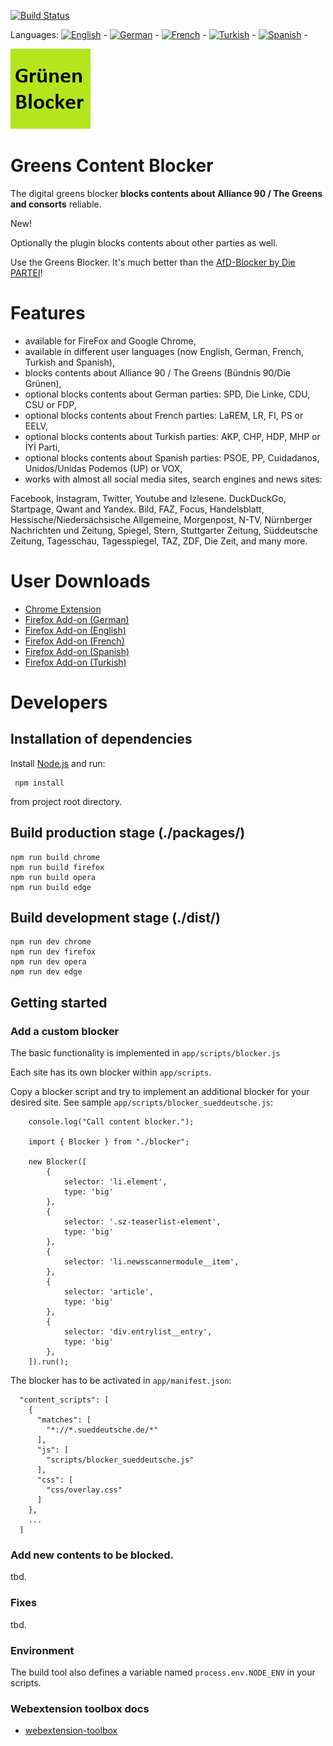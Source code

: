 [![Build Status](https://travis-ci.com/keinepartei/gruenen-blocker-plugin.svg?branch=master)](https://travis-ci.com/keinepartei/gruenen-blocker-plugin)

Languages:
[![English](https://github.com/madebybowtie/FlagKit/blob/master/Assets/SVG/GB.svg)](README.md) -
[![German](https://github.com/madebybowtie/FlagKit/blob/master/Assets/SVG/DE.svg)](README.de.md) -
[![French](https://github.com/madebybowtie/FlagKit/blob/master/Assets/SVG/FR.svg)](README.fr.md) -
[![Turkish](https://github.com/madebybowtie/FlagKit/blob/master/Assets/SVG/TR.svg)](README.tr.md) -
[![Spanish](https://github.com/madebybowtie/FlagKit/blob/master/Assets/SVG/ES.svg)](README.es.md) -

![Bündnis 90/Die Grünen Content Blocker](app/images/icon-128.png)

# Greens Content Blocker

The digital greens blocker **blocks contents about Alliance 90 / The Greens and consorts** reliable.

New!

Optionally the plugin blocks contents about other parties as well.

Use the Greens Blocker. It's much better than the [AfD-Blocker by Die PARTEI](https://github.com/dieparteidiepartei/afd-blocker-plugin)!

# Features

- available for FireFox and Google Chrome,
- available in different user languages (now English, German, French, Turkish and Spanish),
- blocks contents about Alliance 90 / The Greens (Bündnis 90/Die Grünen),
- optional blocks contents about German parties: SPD, Die Linke, CDU, CSU or FDP,
- optional blocks contents about French parties: LaREM, LR, FI, PS or EELV,
- optional blocks contents about Turkish parties: AKP, CHP, HDP, MHP or İYİ Parti,
- optional blocks contents about Spanish parties: PSOE, PP, Cuidadanos, Unidos/Unidas Podemos (UP) or VOX,
- works with almost all social media sites, search engines and news sites:

Facebook, Instagram, Twitter, Youtube and Izlesene. DuckDuckGo, Startpage, Qwant and Yandex. Bild, FAZ, Focus, Handelsblatt, Hessische/Niedersächsische Allgemeine, Morgenpost, N-TV, Nürnberger Nachrichten und Zeitung, Spiegel, Stern, Stuttgarter Zeitung, Süddeutsche Zeitung, Tagesschau, Tagesspiegel, TAZ, ZDF, Die Zeit, and many more.

# User Downloads

- [Chrome Extension](https://chrome.google.com/webstore/detail/gr%C3%BCnen-blocker/hhpcjimcpbbihmamgphcafoeohhblmpo)
- [Firefox Add-on (German)](https://addons.mozilla.org/de/firefox/addon/gr%C3%BCnen-content-blocker/)
- [Firefox Add-on (English)](https://addons.mozilla.org/en-US/firefox/addon/gr%C3%BCnen-content-blocker/)
- [Firefox Add-on (French)](https://addons.mozilla.org/fr/firefox/addon/gr%C3%BCnen-content-blocker/)
- [Firefox Add-on (Spanish)](https://addons.mozilla.org/es/firefox/addon/gr%C3%BCnen-content-blocker/)
- [Firefox Add-on (Turkish)](https://addons.mozilla.org/tr/firefox/addon/gr%C3%BCnen-content-blocker/)

# Developers

## Installation of dependencies

Install [Node.js](https://nodejs.org/en/) and run:

	 npm install
	 
from project root directory.

## Build production stage (./packages/)

    npm run build chrome
    npm run build firefox
    npm run build opera
    npm run build edge

## Build development stage (./dist/)

    npm run dev chrome
    npm run dev firefox
    npm run dev opera
    npm run dev edge

## Getting started

### Add a custom blocker

The basic functionality is implemented in `app/scripts/blocker.js`

Each site has its own blocker within `app/scripts`.

Copy a blocker script and try to implement an additional blocker for your desired site. See sample `app/scripts/blocker_sueddeutsche.js`:

		console.log("Call content blocker.");
		
		import { Blocker } from "./blocker";
		
		new Blocker([
		    {
		        selector: 'li.element',
		        type: 'big'
		    },
		    {
		        selector: '.sz-teaserlist-element',
		        type: 'big'
		    },
		    {
		        selector: 'li.newsscannermodule__item',
		    },
		    {
		        selector: 'article',
		        type: 'big'
		    },
		    {
		        selector: 'div.entrylist__entry',
		        type: 'big'
		    },
		]).run();

The blocker has to be activated in `app/manifest.json`:

      "content_scripts": [
        {
          "matches": [
            "*://*.sueddeutsche.de/*"
          ],
          "js": [
            "scripts/blocker_sueddeutsche.js"
          ],
          "css": [
            "css/overlay.css"
          ]
        },
        ...
      ]

### Add new contents to be blocked.

tbd.

### Fixes

tbd.

### Environment

The build tool also defines a variable named `process.env.NODE_ENV` in your scripts.

### Webextension toolbox docs

* [webextension-toolbox](https://github.com/HaNdTriX/webextension-toolbox)
